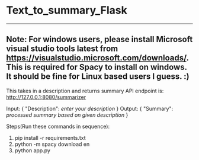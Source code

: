 # Text_to_summary_Flask
---------------------------------------------------------------------------------------------------------------------------------
Note: For windows users, please install Microsoft visual studio tools latest from https://visualstudio.microsoft.com/downloads/.
This is required for Spacy to install on windows.
It should be fine for Linux based users I guess. :)
---------------------------------------------------------------------------------------------------------------------------------

This takes in a description and returns summary
API endpoint is: http://127.0.0.1:8080/summarizer

Input:
{
    "Description": *enter your description*
}
Output:
{
    "Summary": *processed summary based on given description*
}

Steps(Run these commands in sequence):
1. pip install -r requirements.txt
2. python -m spacy download en
3. python app.py
